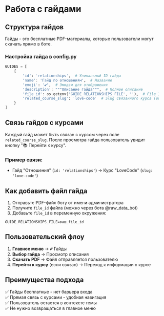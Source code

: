 # Работа с гайдами

## Структура гайдов

Гайды - это бесплатные PDF-материалы, которые пользователи могут скачать прямо в боте.

### Настройка гайда в config.py

```python
GUIDES = [
    {
        'id': 'relationships',  # Уникальный ID гайда
        'name': 'Гайд по отношениям',  # Название
        'emoji': '💕',  # Эмодзи для отображения
        'description': """Описание гайда""",  # Полное описание
        'file_id': os.getenv('GUIDE_RELATIONSHIPS_FILE', ''),  # File ID из Telegram
        'related_course_slug': 'love-code'  # Slug связанного курса (опционально)
    }
]
```

## Связь гайдов с курсами

Каждый гайд может быть связан с курсом через поле `related_course_slug`. После просмотра гайда пользователь увидит кнопку "📚 Перейти к курсу".

### Пример связи:

- Гайд "Отношения" (`id: 'relationships'`) → Курс "LoveCode" (`slug: 'love-code'`)

## Как добавить файл гайда

1. Отправьте PDF-файл боту от имени администратора
2. Получите `file_id` файла (можно через бота @raw_data_bot)
3. Добавьте `file_id` в переменную окружения:

```env
GUIDE_RELATIONSHIPS_FILE=ваш_file_id
```

## Пользовательский флоу

1. **Главное меню** → 💕 Гайды
2. **Выбор гайда** → Просмотр описания
3. **Скачать PDF** → Файл отправляется пользователю
4. **Перейти к курсу** (если связан) → Переход к информации о курсе

## Преимущества подхода

✅ Гайды бесплатные - нет барьера входа  
✅ Прямая связь с курсами - удобная навигация  
✅ Пользователь остается в контексте темы  
✅ Не нужно возвращаться в главное меню  

